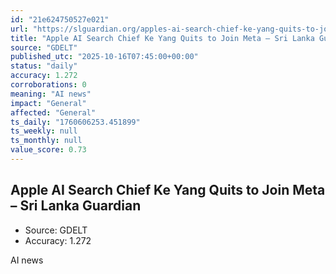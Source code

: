 ```yaml
---
id: "21e624750527e021"
url: "https://slguardian.org/apples-ai-search-chief-ke-yang-quits-to-join-meta/"
title: "Apple AI Search Chief Ke Yang Quits to Join Meta – Sri Lanka Guardian"
source: "GDELT"
published_utc: "2025-10-16T07:45:00+00:00"
status: "daily"
accuracy: 1.272
corroborations: 0
meaning: "AI news"
impact: "General"
affected: "General"
ts_daily: "1760606253.451899"
ts_weekly: null
ts_monthly: null
value_score: 0.73
---
```

## Apple AI Search Chief Ke Yang Quits to Join Meta – Sri Lanka Guardian

- Source: GDELT
- Accuracy: 1.272

AI news
